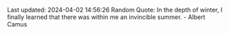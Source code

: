 Last updated: 2024-04-02 14:56:26
Random Quote: In the depth of winter, I finally learned that there was within me an invincible summer. - Albert Camus